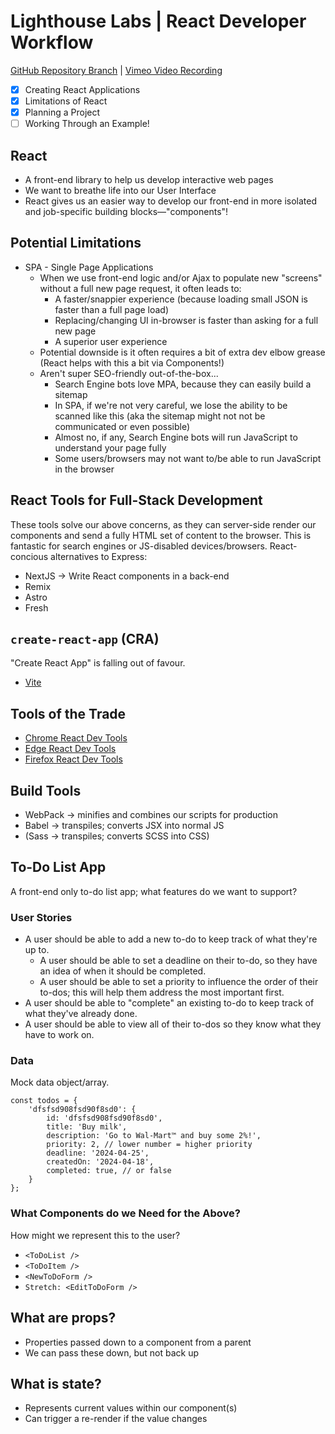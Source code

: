 # Lighthouse Labs | React Developer Workflow

[GitHub Repository Branch](https://github.com/WarrenUhrich/lighthouse-labs-react-developer-workflow/tree/2024.04.18-web-immersive-national-4march2024) | [Vimeo Video Recording](https://vimeo.com/936417082/8a632877c0?share=copy)

* [X] Creating React Applications
* [X] Limitations of React
* [X] Planning a Project
* [ ] Working Through an Example!

## React

* A front-end library to help us develop interactive web pages
* We want to breathe life into our User Interface
* React gives us an easier way to develop our front-end in more isolated and job-specific building blocks—"components"!

## Potential Limitations

* SPA - Single Page Applications
    * When we use front-end logic and/or Ajax to populate new "screens" without a full new page request, it often leads to:
        * A faster/snappier experience (because loading small JSON is faster than a full page load)
        * Replacing/changing UI in-browser is faster than asking for a full new page
        * A superior user experience
    * Potential downside is it often requires a bit of extra dev elbow grease (React helps with this a bit via Components!)
    * Aren't super SEO-friendly out-of-the-box...
        * Search Engine bots love MPA, because they can easily build a sitemap
        * In SPA, if we're not very careful, we lose the ability to be scanned like this (aka the sitemap might not not be communicated or even possible)
        * Almost no, if any, Search Engine bots will run JavaScript to understand your page fully
        * Some users/browsers may not want to/be able to run JavaScript in the browser

## React Tools for Full-Stack Development

These tools solve our above concerns, as they can server-side render our components and send a fully HTML set of content to the browser. This is fantastic for search engines or JS-disabled devices/browsers. React-concious alternatives to Express:

* NextJS -> Write React components in a back-end
* Remix
* Astro
* Fresh

## `create-react-app` (CRA)

"Create React App" is falling out of favour.

* [Vite](https://vitejs.dev/)

## Tools of the Trade

* [Chrome React Dev Tools](https://chromewebstore.google.com/detail/react-developer-tools/fmkadmapgofadopljbjfkapdkoienihi)
* [Edge React Dev Tools](https://microsoftedge.microsoft.com/addons/detail/react-developer-tools/gpphkfbcpidddadnkolkpfckpihlkkil)
* [Firefox React Dev Tools](https://addons.mozilla.org/en-US/firefox/addon/react-devtools/)

## Build Tools

* WebPack -> minifies and combines our scripts for production
* Babel -> transpiles; converts JSX into normal JS
* (Sass -> transpiles; converts SCSS into CSS)

## To-Do List App

A front-end only to-do list app; what features do we want to support?

### User Stories

* A user should be able to add a new to-do to keep track of what they're up to.
    * A user should be able to set a deadline on their to-do, so they have an idea of when it should be completed.
    * A user should be able to set a priority to influence the order of their to-dos; this will help them address the most important first.
* A user should be able to "complete" an existing to-do to keep track of what they've already done.
* A user should be able to view all of their to-dos so they know what they have to work on.

### Data

Mock data object/array.

```
const todos = {
    'dfsfsd908fsd90f8sd0': {
        id: 'dfsfsd908fsd90f8sd0',
        title: 'Buy milk',
        description: 'Go to Wal-Mart™ and buy some 2%!',
        priority: 2, // lower number = higher priority
        deadline: '2024-04-25',
        createdOn: '2024-04-18',
        completed: true, // or false
    }
};
```

### What Components do we Need for the Above?

How might we represent this to the user?

* `<ToDoList />`
* `<ToDoItem />`
* `<NewToDoForm />`
* `Stretch: <EditToDoForm />`

## What are props?

* Properties passed down to a component from a parent
* We can pass these down, but not back up

## What is state?

* Represents current values within our component(s)
* Can trigger a re-render if the value changes
